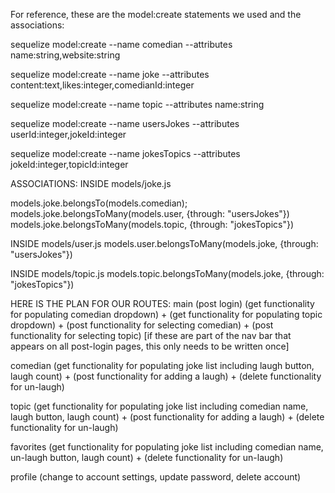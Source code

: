For reference, these are the model:create statements we used and the associations:

sequelize model:create --name comedian --attributes name:string,website:string

sequelize model:create --name joke --attributes content:text,likes:integer,comedianId:integer

sequelize model:create --name topic --attributes name:string

sequelize model:create --name usersJokes --attributes userId:integer,jokeId:integer

sequelize model:create --name jokesTopics --attributes jokeId:integer,topicId:integer

ASSOCIATIONS:
INSIDE models/joke.js

models.joke.belongsTo(models.comedian);
models.joke.belongsToMany(models.user, {through: "usersJokes"})
models.joke.belongsToMany(models.topic, {through: "jokesTopics"})

INSIDE models/user.js
models.user.belongsToMany(models.joke, {through: "usersJokes"})

INSIDE models/topic.js
models.topic.belongsToMany(models.joke, {through: "jokesTopics"})


HERE IS THE  PLAN FOR OUR ROUTES:
main (post login) (get functionality for populating comedian dropdown) + (get functionality for populating topic dropdown) + (post functionality for selecting comedian) + (post functionality for selecting topic) [if these are part of the nav bar that appears on all post-login pages, this only needs to be written once]

comedian (get functionality for populating joke list including laugh button, laugh count) + (post functionality for adding a laugh) + (delete functionality for un-laugh)

topic (get functionality for populating joke list including comedian name, laugh button, laugh count) + (post functionality for adding a laugh) + (delete functionality for un-laugh)

favorites (get functionality for populating joke list including comedian name, un-laugh button, laugh count) + (delete functionality for un-laugh)

profile (change to account settings, update password, delete account) 
